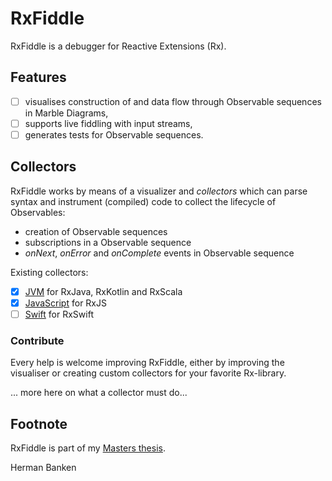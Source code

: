 # RxFiddle

RxFiddle is a debugger for Reactive Extensions (Rx). 

## Features
- [ ] visualises construction of and data flow through Observable sequences in Marble Diagrams,
- [ ] supports live fiddling with input streams,
- [ ] generates tests for Observable sequences.

## Collectors
RxFiddle works by means of a visualizer and *collectors* which can parse
syntax and instrument (compiled) code to collect the lifecycle of Observables:

- creation of Observable sequences
- subscriptions in a Observable sequence
- *onNext*, *onError* and *onComplete* events in Observable sequence

Existing collectors:

- [x] [JVM](rxfiddle-jvm-collector) for RxJava, RxKotlin and RxScala
- [x] [JavaScript](rxfiddle-js-collector) for RxJS
- [ ] [Swift](rxfiddle-swift-collector) for RxSwift

### Contribute
Every help is welcome improving RxFiddle, either by improving the visualiser or
creating custom collectors for your favorite Rx-library. 

... more here on what a collector must do...

## Footnote
RxFiddle is part of my [Masters thesis](../thesis).

Herman Banken